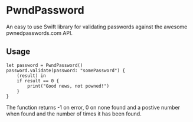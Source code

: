 # PwndPassword

An easy to use Swift library for validating passwords against
the awesome pwnedpasswords.com API.

## Usage
```
let password = PwndPassword()
password.validate(password: "somePassword") {
	(result) in
	if result == 0 {
		print("Good news, not powned!")
	}
}
```

The function returns -1 on error, 0 on none found and a postive number
when found and the number of times it has been found.
